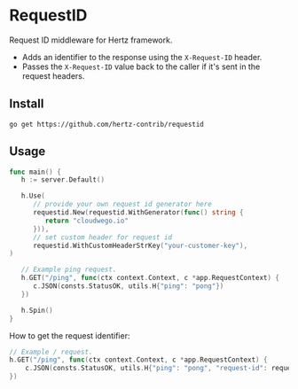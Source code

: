 # RequestID Request ID middleware for Hertz framework. - Adds an identifier to the response using the `X-Request-ID` header. - Passes the `X-Request-ID` value back to the caller if it's sent in the request headers.## Install```shellgo get https://github.com/hertz-contrib/requestid```## Usage```gofunc main() {   h := server.Default()   h.Use(      // provide your own request id generator here       requestid.New(requestid.WithGenerator(func() string {         return "cloudwego.io"      })),      // set custom header for request id      requestid.WithCustomHeaderStrKey("your-customer-key"),)   // Example ping request.   h.GET("/ping", func(ctx context.Context, c *app.RequestContext) {      c.JSON(consts.StatusOK, utils.H{"ping": "pong"})   })   h.Spin()}```How to get the request identifier:```go// Example / request.h.GET("/ping", func(ctx context.Context, c *app.RequestContext) {    c.JSON(consts.StatusOK, utils.H{"ping": "pong", "request-id": requestid.Get(c)})})```
